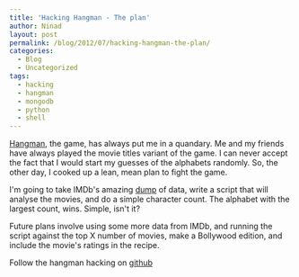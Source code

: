 ```yaml
---
title: 'Hacking Hangman - The plan'
author: Ninad
layout: post
permalink: /blog/2012/07/hacking-hangman-the-plan/
categories:
  - Blog
  - Uncategorized
tags:
  - hacking
  - hangman
  - mongodb
  - python
  - shell
---
```

[Hangman](http://en.wikipedia.org/wiki/Hangman_(game)), the game, has always put me in a quandary. Me and my friends have always played the movie titles variant of the game. I can never accept the fact that I would start my guesses of the alphabets randomly. So, the other day, I cooked up a lean, mean plan to fight the game.

I'm going to take IMDb's amazing [dump](http://www.imdb.com/interfaces) of data, write a script that will analyse the movies, and do a simple character count. The alphabet with the largest count, wins. Simple, isn't it?

Future plans involve using some more data from IMDb, and running the script against the top X number of movies, make a Bollywood edition, and include the movie's ratings in the recipe.

Follow the hangman hacking on [github](https://github.com/ninadsp/hangman-hacking)
